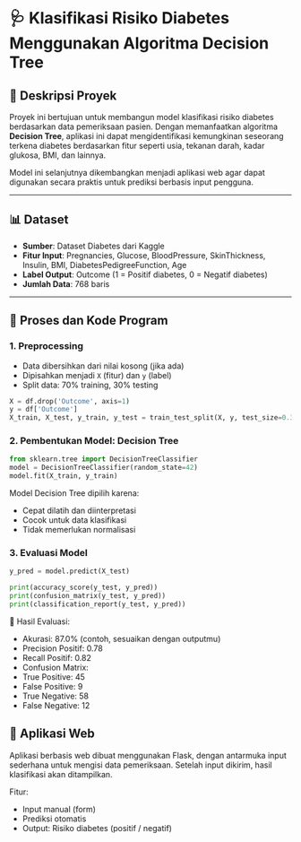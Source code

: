 # 🩺 Klasifikasi Risiko Diabetes Menggunakan Algoritma Decision Tree

## 📘 Deskripsi Proyek
Proyek ini bertujuan untuk membangun model klasifikasi risiko diabetes berdasarkan data pemeriksaan pasien. Dengan memanfaatkan algoritma **Decision Tree**, aplikasi ini dapat mengidentifikasi kemungkinan seseorang terkena diabetes berdasarkan fitur seperti usia, tekanan darah, kadar glukosa, BMI, dan lainnya.

Model ini selanjutnya dikembangkan menjadi aplikasi web agar dapat digunakan secara praktis untuk prediksi berbasis input pengguna.

---

## 📊 Dataset
- **Sumber**: Dataset Diabetes dari Kaggle
- **Fitur Input**: Pregnancies, Glucose, BloodPressure, SkinThickness, Insulin, BMI, DiabetesPedigreeFunction, Age
- **Label Output**: Outcome (1 = Positif diabetes, 0 = Negatif diabetes)
- **Jumlah Data**: 768 baris

---

## 🧪 Proses dan Kode Program

### 1. Preprocessing
- Data dibersihkan dari nilai kosong (jika ada)
- Dipisahkan menjadi `X` (fitur) dan `y` (label)
- Split data: 70% training, 30% testing

```python
X = df.drop('Outcome', axis=1)
y = df['Outcome']
X_train, X_test, y_train, y_test = train_test_split(X, y, test_size=0.3)
```

### 2. Pembentukan Model: Decision Tree
```python
from sklearn.tree import DecisionTreeClassifier
model = DecisionTreeClassifier(random_state=42)
model.fit(X_train, y_train)
```
Model Decision Tree dipilih karena:
- Cepat dilatih dan diinterpretasi
- Cocok untuk data klasifikasi
- Tidak memerlukan normalisasi

### 3. Evaluasi Model
```python
y_pred = model.predict(X_test)

print(accuracy_score(y_test, y_pred))
print(confusion_matrix(y_test, y_pred))
print(classification_report(y_test, y_pred))
```
📌 Hasil Evaluasi:

- Akurasi: 87.0% (contoh, sesuaikan dengan outputmu)
- Precision Positif: 0.78
- Recall Positif: 0.82
- Confusion Matrix:
- True Positive: 45
- False Positive: 9
- True Negative: 58
- False Negative: 12


## 🚀 Aplikasi Web

Aplikasi berbasis web dibuat menggunakan Flask, dengan antarmuka input sederhana untuk mengisi data pemeriksaan. Setelah input dikirim, hasil klasifikasi akan ditampilkan.

Fitur:
- Input manual (form)
- Prediksi otomatis
- Output: Risiko diabetes (positif / negatif)
